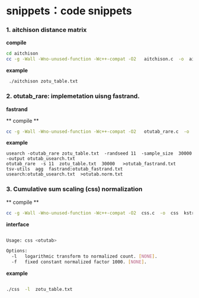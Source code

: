 # snippets：code snippets

### 1. aitchison distance matrix

**compile**

```bash
cd aitchison
cc -g -Wall -Wno-unused-function -Wc++-compat -O2   aitchison.c  -o  aitchison  kstring.c  -lz -lm
```

**example**

```
 ./aitchison zotu_table.txt
```

### 2. otutab_rare: implemetation uisng fastrand.

**fastrand**

[fastrand]: https://github.com/lemire/fastrand

** compile **

```bash
cc -g -Wall -Wno-unused-function -Wc++-compat -O2   otutab_rare.c  -o  otutab_rare  kstring.c fastrand.c  -lz
```
**example**

```
usearch -otutab_rare zotu_table.txt  -randseed 11  -sample_size  30000  -output otutab_usearch.txt
otutab_rare  -s 11  zotu_table.txt  30000   >otutab_fastrand.txt
tsv-utils  agg  fastrand:otutab_fastrand.txt  usearch:otutab_usearch.txt  >otutab.norm.txt
```

### 3. Cumulative sum scaling (css) normalization

[Differential abundance analysis for microbial marker-gene surveys]: https://www.nature.com/articles/nmeth.2658
[metagenomeSeq]: https://github.com/HCBravoLab/metagenomeSeq

** compile **

```bash
cc -g -Wall -Wno-unused-function -Wc++-compat -O2  css.c  -o  css  kstring.c -lm  -lz
```

**interface**

```bash

Usage: css <otutab>

Options:
  -l   logarithmic transform to normalized count. [NONE].
  -f   fixed constant normalized factor 1000. [NONE].


```

**example**

```bash

./css  -l  zotu_table.txt

```